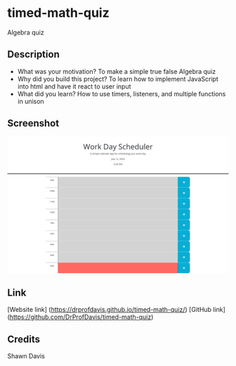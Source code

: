 # timed-math-quiz
Algebra quiz

## Description

- What was your motivation? To make a simple true false Algebra quiz
- Why did you build this project? To learn how to implement JavaScript into html and have it react to user input
- What did you learn?  How to use timers, listeners, and multiple functions in unison

## Screenshot

![Webpage titled "Work Day Scheduler".](./assets/images/screenshot.png)

## Link

[Website link] (https://drprofdavis.github.io/timed-math-quiz/)
[GitHub link] (https://github.com/DrProfDavis/timed-math-quiz)

## Credits

Shawn Davis